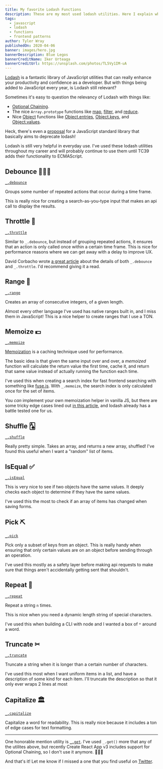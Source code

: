 ```yaml
---
title: My favorite Lodash Functions
description: These are my most used lodash utilities. Here I explain what they are, why they're useful, and if you should use them too.
tags:
  - javascript
  - lodash
  - functions
  - frontend patterns
author: Tyler Wray
publishedOn: 2020-04-06
banner: images/hero.jpg
bannerDescription: Blue Legos
bannerCreditName: Iker Urteaga
bannerCreditUrl: https://unsplash.com/photos/TL5Vy1IM-uA
---
```


[Lodash](https://lodash.com) is a fantastic library of JavaScript utilities that can really enhance your productivity and confidence as a developer. But with things being added to JavaScript every year, is Lodash still relevant?

Sometimes it's easy to question the relevancy of Lodash with things like:

- [Optional Chaining](https://developer.mozilla.org/en-US/docs/Web/JavaScript/Reference/Operators/Optional_chaining).
- The nice `Array.prototype` functions like [map](https://developer.mozilla.org/en-US/docs/Web/JavaScript/Reference/Global_Objects/Array/map), [filter](https://developer.mozilla.org/en-US/docs/Web/JavaScript/Reference/Global_Objects/Array/filter), and [reduce](https://developer.mozilla.org/en-US/docs/Web/JavaScript/Reference/Global_Objects/Array/reduce).
- Nice [Object](https://developer.mozilla.org/en-US/docs/Web/JavaScript/Reference/Global_Objects/Object) functions like [Object.entries](https://developer.mozilla.org/en-US/docs/Web/JavaScript/Reference/Global_Objects/Object/entries), [Object.keys](https://developer.mozilla.org/en-US/docs/Web/JavaScript/Reference/Global_Objects/Object/keys), and [Object.values](https://developer.mozilla.org/en-US/docs/Web/JavaScript/Reference/Global_Objects/Object/values).

Heck, there's even a [proposal](https://github.com/tc39/proposal-javascript-standard-library) for a JavaScript standard library that basically aims to deprecate lodash!

Lodash is still very helpful in everyday use. I've used these lodash utilities throughout my career and will probably continue to use them until TC39 adds their functionality to ECMAScript.

## Debounce ⛹🏻‍♂️

[`_.debounce`](https://lodash.com/docs#debounce)

Groups some number of repeated actions that occur during a time frame.

This is really nice for creating a search-as-you-type input that makes an api call to display the results.

## Throttle 🚙

[`_.throttle`](https://lodash.com/docs#throttle)

Similar to `_.debounce`, but instead of grouping repeated actions, it ensures that an action is only called once within a certain time frame. This is nice for performance reasons where we can get away with a delay to improve UX.

David Corbacho wrote [a great article](https://css-tricks.com/debouncing-throttling-explained-examples/) about the details of both `_.debounce` and `_.throttle`. I'd recommend giving it a read.

## Range 🚜

[`_.range`](https://lodash.com/docs#range)

Creates an array of consecutive integers, of a given length.

Almost every other language I've used has native ranges built in, and I miss them in JavaScript! This is a nice helper to create ranges that I use a TON.

## Memoize 💵

[`_.memoize`](https://lodash.com/docs#memoize)

[Memoization](https://en.wikipedia.org/wiki/Memoization) is a caching technique used for performance.

The basic idea is that given the same input over and over, a _memoized_ function will calculate the return value the first time, cache it, and return that same value instead of actually running the function each time.

I've used this when creating a search index for fast frontend searching with something like [fuse.js](https://fusejs.io/). With `_.memoize`, the search index is only calculated once for the set of items.

You _can_ implement your own memoization helper in vanilla JS, but there are some tricky edge cases lined out [in this article](https://www.sitepoint.com/implementing-memoization-in-javascript/), and lodash already has a battle tested one for us.

## Shuffle 🂡

[`_.shuffle`](https://lodash.com/docs#shuffle)

Really pretty simple. Takes an array, and returns a new array, shuffled! I've found this useful when I want a "random" list of items.

## IsEqual ✅

[`_.isEqual`](https://lodash.com/docs#isEqual)

This is very nice to see if two objects have the same values. It deeply checks each object to determine if they have the same values.

I've used this the most to check if an array of items has changed when saving forms.

## Pick ⛏

[`_.pick`](https://lodash.com/docs#pick)

Pick only a subset of keys from an object. This is really handy when ensuring that only certain values are on an object before sending through an operation.

I've used this mostly as a safety layer before making api requests to make sure that things aren't accidentally getting sent that shouldn't.

## Repeat 🔁

[`_.repeat`](https://lodash.com/docs#repeat)

Repeat a string `n` times.

This is nice when you need a dynamic length string of special characters.

I've used this when building a CLI with node and I wanted a box of `*` around a word.

## Truncate ✂

[`_.truncate`](https://lodash.com/docs#truncate)

Truncate a string when it is longer than a certain number of characters.

I've used this most when I want uniform items in a list, and have a description of some kind for each item. I'll truncate the description so that it only ever wraps 2 lines at most

## Capitalize 🏛

[`_.capitalize`](https://lodash.com/docs#capitalize)

Capitalize a word for readability. This is really nice because it includes a ton of edge cases for text formatting.

---

One honorable mention utility is [`_.get`](https://lodash.com/docs#get). I've used `_.get()` more that any of the utilites above, but recently
Create React App v3 includes support for Optional Chaining, so I don't use it anymore. 🤷🏻‍♂️

And that's it! Let me know if I missed a one that you find useful on [Twitter](https://twitter.com/wray_tw).
